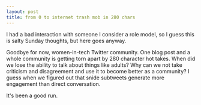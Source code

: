 ```yaml
---
layout: post
title: from 0 to internet trash mob in 280 chars
---
```


I had a bad interaction with someone I consider a role model, so I guess this is salty Sunday thoughts, but here goes anyway. 

Goodbye for now, women-in-tech Twitter community. One blog post and a whole community is getting torn apart by 
280 character hot takes. When did we lose the ability to talk about things like adults? Why can we not take criticism and disagreement and use it to become better as a community? 
I guess when we figured out that snide subtweets generate more engagement than direct conversation.

It's been a good run.

